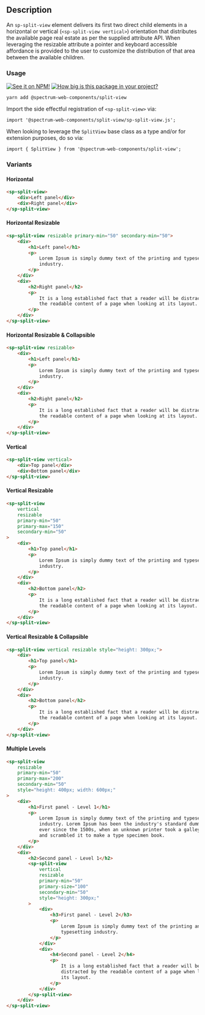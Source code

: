 ## Description

An `sp-split-view` element delivers its first two direct child elements in a horizontal or vertical (`<sp-split-view vertical>`) orientation that distributes the available page real estate as per the supplied attribute API. When leveraging the resizable attribute a pointer and keyboard accessible affordance is provided to the user to customize the distribution of that area between the available children.

### Usage

[![See it on NPM!](https://img.shields.io/npm/v/@spectrum-web-components/split-view?style=for-the-badge)](https://www.npmjs.com/package/@spectrum-web-components/split-view)
[![How big is this package in your project?](https://img.shields.io/bundlephobia/minzip/@spectrum-web-components/split-view?style=for-the-badge)](https://bundlephobia.com/result?p=@spectrum-web-components/split-view)

```
yarn add @spectrum-web-components/split-view
```

Import the side effectful registration of `<sp-split-view>` via:

```
import '@spectrum-web-components/split-view/sp-split-view.js';
```

When looking to leverage the `SplitView` base class as a type and/or for extension purposes, do so via:

```
import { SplitView } from '@spectrum-web-components/split-view';
```

### Variants

#### Horizontal

```html
<sp-split-view>
    <div>Left panel</div>
    <div>Right panel</div>
</sp-split-view>
```

#### Horizontal Resizable

```html
<sp-split-view resizable primary-min="50" secondary-min="50">
    <div>
        <h1>Left panel</h1>
        <p>
            Lorem Ipsum is simply dummy text of the printing and typesetting
            industry.
        </p>
    </div>
    <div>
        <h2>Right panel</h2>
        <p>
            It is a long established fact that a reader will be distracted by
            the readable content of a page when looking at its layout.
        </p>
    </div>
</sp-split-view>
```

#### Horizontal Resizable & Collapsible

```html
<sp-split-view resizable>
    <div>
        <h1>Left panel</h1>
        <p>
            Lorem Ipsum is simply dummy text of the printing and typesetting
            industry.
        </p>
    </div>
    <div>
        <h2>Right panel</h2>
        <p>
            It is a long established fact that a reader will be distracted by
            the readable content of a page when looking at its layout.
        </p>
    </div>
</sp-split-view>
```

#### Vertical

```html
<sp-split-view vertical>
    <div>Top panel</div>
    <div>Bottom panel</div>
</sp-split-view>
```

#### Vertical Resizable

```html
<sp-split-view
    vertical
    resizable
    primary-min="50"
    primary-max="150"
    secondary-min="50"
>
    <div>
        <h1>Top panel</h1>
        <p>
            Lorem Ipsum is simply dummy text of the printing and typesetting
            industry.
        </p>
    </div>
    <div>
        <h2>Bottom panel</h2>
        <p>
            It is a long established fact that a reader will be distracted by
            the readable content of a page when looking at its layout.
        </p>
    </div>
</sp-split-view>
```

#### Vertical Resizable & Collapsible

```html
<sp-split-view vertical resizable style="height: 300px;">
    <div>
        <h1>Top panel</h1>
        <p>
            Lorem Ipsum is simply dummy text of the printing and typesetting
            industry.
        </p>
    </div>
    <div>
        <h2>Bottom panel</h2>
        <p>
            It is a long established fact that a reader will be distracted by
            the readable content of a page when looking at its layout.
        </p>
    </div>
</sp-split-view>
```

#### Multiple Levels

```html
<sp-split-view
    resizable
    primary-min="50"
    primary-max="200"
    secondary-min="50"
    style="height: 400px; width: 600px;"
>
    <div>
        <h1>First panel - Level 1</h1>
        <p>
            Lorem Ipsum is simply dummy text of the printing and typesetting
            industry. Lorem Ipsum has been the industry's standard dummy text
            ever since the 1500s, when an unknown printer took a galley of type
            and scrambled it to make a type specimen book.
        </p>
    </div>
    <div>
        <h2>Second panel - Level 1</h2>
        <sp-split-view
            vertical
            resizable
            primary-min="50"
            primary-size="100"
            secondary-min="50"
            style="height: 300px;"
        >
            <div>
                <h3>First panel - Level 2</h3>
                <p>
                    Lorem Ipsum is simply dummy text of the printing and
                    typesetting industry.
                </p>
            </div>
            <div>
                <h4>Second panel - Level 2</h4>
                <p>
                    It is a long established fact that a reader will be
                    distracted by the readable content of a page when looking at
                    its layout.
                </p>
            </div>
        </sp-split-view>
    </div>
</sp-split-view>
```
